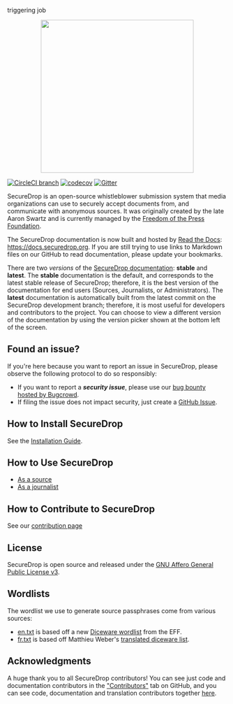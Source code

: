 triggering job
<p align="center">
  <img src="/docs/images/logo.png" width="350" height="350">
</p>


[![CircleCI branch](https://img.shields.io/circleci/project/github/freedomofpress/securedrop/develop.svg)](https://circleci.com/gh/freedomofpress/workflows/securedrop/tree/develop)
[![codecov](https://codecov.io/gh/freedomofpress/securedrop/branch/develop/graph/badge.svg)](https://codecov.io/gh/freedomofpress/securedrop)
[![Gitter](https://badges.gitter.im/Join%20Chat.svg)](https://gitter.im/freedomofpress/securedrop?utm_source=badge&utm_medium=badge&utm_campaign=pr-badge)

SecureDrop is an open-source whistleblower submission system that media organizations can use to securely accept documents from, and communicate with anonymous sources. It was originally created by the late Aaron Swartz and is currently managed by the [Freedom of the Press Foundation](https://freedom.press).

The SecureDrop documentation is now built and hosted by [Read the Docs](https://readthedocs.org): https://docs.securedrop.org. If you are still trying to use links to Markdown files on our GitHub to read documentation, please update your bookmarks.

There are two *versions* of the [SecureDrop documentation](https://docs.securedrop.org): **stable** and **latest**. The **stable** documentation is the default, and corresponds to the latest stable release of SecureDrop; therefore, it is the best version of the documentation for end users (Sources, Journalists, or Administrators). The **latest** documentation is automatically built from the latest commit on the SecureDrop development branch; therefore, it is most useful for developers and contributors to the project. You can choose to view a different version of the documentation by using the version picker shown at the bottom left of the screen.

## Found an issue?

If you're here because you want to report an issue in SecureDrop, please observe the following protocol to do so responsibly:

* If you want to report a **_security issue_**, please use our [bug bounty hosted by Bugcrowd](https://bugcrowd.com/freedomofpress).
* If filing the issue does not impact security, just create a [GitHub Issue](https://github.com/freedomofpress/securedrop/issues/new).

## How to Install SecureDrop

See the [Installation Guide](https://docs.securedrop.org/en/stable/#installtoc).

## How to Use SecureDrop

* [As a source](https://docs.securedrop.org/en/stable/source.html)
* [As a journalist](https://docs.securedrop.org/en/stable/journalist.html)

## How to Contribute to SecureDrop

See our [contribution page](CONTRIBUTING.md)

## License

SecureDrop is open source and released under the [GNU Affero General Public License v3](/LICENSE).

## Wordlists

The wordlist we use to generate source passphrases come from various sources:

* [en.txt](/securedrop/wordlists/en.txt) is based off a new [Diceware wordlist](https://www.eff.org/deeplinks/2016/07/new-wordlists-random-passphrases) from the EFF.
* [fr.txt](/securedrop/wordlists/fr.txt) is based off Matthieu Weber's [translated diceware list](http://weber.fi.eu.org/index.shtml.en).


## Acknowledgments

A huge thank you to all SecureDrop contributors! You can see just
code and documentation contributors in the ["Contributors"](https://github.com/freedomofpress/securedrop/graphs/contributors)
tab on GitHub, and you can see code, documentation and translation contributors together [here](https://github.com/freedomofpress/securedrop-i18n/graphs/contributors).
